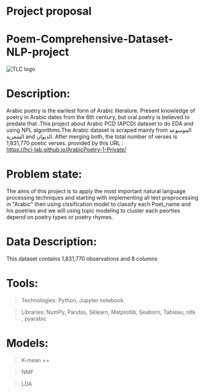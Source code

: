 # Project proposal
# Poem-Comprehensive-Dataset-NLP-project
![TLC logo](https://i.pinimg.com/originals/a1/9d/6d/a19d6d60c15c08a0369d971867aa2329.jpg)
# Description:
Arabic poetry is the earliest form of Arabic literature. Present knowledge of poetry in Arabic dates from the 6th century, but oral poetry is believed to predate that .This project about Arabic PCD (APCD) dataset to do EDA and using NPL algorithms.The Arabic dataset is scraped mainly from الموسوعة الشعرية and الديوان. After merging both, the total number of verses is 1,831,770 poetic verses.
 provided by this URL :   
https://hci-lab.github.io/ArabicPoetry-1-Private/
# Problem state:
The aims of this project is to apply the most important natural language processing techniques and starting with implementing all text preprocessing in "Arabic"  then using clssification model to classify each Poet_name and his poetries and we will using topic modeling to cluster each peorties depend on poetry types or poetry rhymes.

# Data Description:
This dataset contains 1,831,770  observations and 8 columns 


# Tools:
> Technologies: Python, Jupyter notebook.

> Libraries: NumPy, Pandas, Sklearn, Matplotlib, Seaborn, Tableau, nltk , pyarabic 

# Models:
>	K-mean ++

>	NMF

>	LDA


